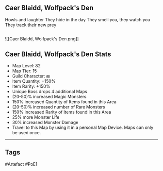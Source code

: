## Caer Blaidd, Wolfpack's Den
Howls and laughter
They hide in the day
They smell you, they watch you
They track their new prey
##
![[Caer Blaidd, Wolfpack's Den.png]]
## Caer Blaidd, Wolfpack's Den Stats
- Map Level: 82
- Map Tier: 15
- Guild Character: æ
- Item Quantity: +150%
- Item Rarity: +150%
- Unique Boss drops 4 additional Maps
- (20-50)% increased Magic Monsters
- 150% increased Quantity of Items found in this Area
- (20-50)% increased number of Rare Monsters
- 150% increased Rarity of Items found in this Area
- 25% more Monster Life
- 30% increased Monster Damage
- Travel to this Map by using it in a personal Map Device. Maps can only be used once.


---
## Tags
#Artefact
#PoE1
